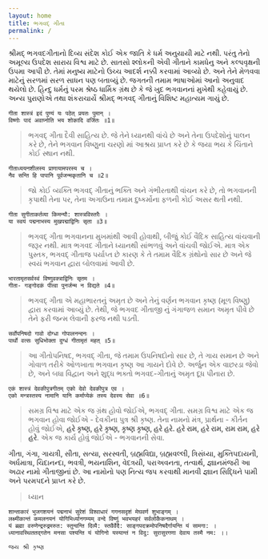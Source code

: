 ```yaml
---
layout: home
title: ભગવદ્ ગીતા
permalink: /
---
```


શ્રીમદ્ ભગવદગીતાનો દિવ્ય સંદેશ કોઈ એક જાતિ કે ધર્મ અનુયાયી માટે નથી. પરંતુ તેનો અમૂલ્ય ઉપદેશ સારાય વિશ્વ માટે છે. સાતસો શ્લોકની એવી ગીતાને કામધેનુ અને કલ્પવૃક્ષની ઉપમા આપી છે. તેમાં મનુષ્ય માટેનો ઉચ્ચ આદર્શ નક્કી કરવામાં આવ્યો છે. અને તેને મેળવવા માટેનું સરળમાં સરળ સાધન પણ બતાવ્યું છે. જગતની તમામ ભાષાઓમાં આનો અનુવાદ થયેલો છે. હિન્દુ ધર્મનું પરમ શ્રેષ્ઠ ધાર્મિક ગ્રંથ છે કે જે ખુદ ભગવાનનાં મુખેથી કહેવાયું છે. અન્ય પુરાણોએ તથા શંકરાચાર્યે શ્રીમદ્ ભગવદ્ ગીતાનું વિશિષ્ટ મહાત્યમ ગાયું છે.

```
गीता शास्त्रं इदं पुण्यं यः पठेत् प्रयतः पुमान् ।
विष्णोः पादं अवाप्नोति भय शोकादि वर्जितः ॥1॥
```
> ભગવદ્ ગીતા દૈવી સાહિત્ય છે. જે તેને ધ્યાનથી વાંચે છે અને તેના ઉપદેશોનું પાલન કરે છે, તેને ભગવાન વિષ્ણુના ચરણો માં આશ્રય પ્રાપ્ત કરે છે કે જયા ભય કે ચિંતાને કોઈ સ્થાન નથી.

```
गीताध्ययनशीलस्य प्राणायामपरस्य च ।
नैव सन्ति हि पापानि पूर्वजन्मकृतानि च ॥2॥
```
> જો કોઈ વ્યક્તિ ભગવદ્ ગીતાનું ભક્તિ અને ગંભીરતાથી વાંચન કરે છે, તો ભગવાનની કૃપાથી તેના પર, તેના અગાઉના તમામ દુષ્કર્મોના ફળની કોઈ અસર થતી નથી.

```
गीता सुगीताकर्तव्या किमन्यौ: शास्त्रविस्तरैः ।
या स्वयं पद्मनाभस्य मुखपद्माद्विनिः सृता ॥3॥
```
> ભગવદ્ ગીતા ભગવાનના મુખમાંથી આવી હોવાથી, બીજું કોઈ વૈદિક સાહિત્ય વાંચવાની જરૂર નથી. માત્ર ભગવદ ગીતાને ધ્યાનથી સાંભળવું અને વાંચવી જોઈએ. માત્ર એક પુસ્તક, ભગવદ્ ગીતાજ પર્યાપ્ત છે કારણ કે તે તમામ વૈદિક ગ્રંથોનો સાર છે અને જે સ્વયં  ભગવાન દ્વારા બોલવામાં આવી છે.

```
भारतामृतसर्वस्वं विष्णुवक्त्राद्विनिः सृतम ।
गीता- गङ्गोदकं पीत्वा पुनर्जन्म न विद्यते ॥4॥
```
> ભગવદ્ ગીતા એ મહાભારતનું અમૃત છે અને તેનું વર્ણન ભગવાન કૃષ્ણ (મૂળ વિષ્ણુ) દ્વારા કરવામાં આવ્યું છે. તેથી, જે ભગવદ ગીતાજી નું ગંગાજળ સમાન અમૃત પીવે છે તેને ફરી જન્મ લેવાની ફરજ નથી પડતી.

```
सर्वोपनिषदो गावो दोग्धा गोपालनन्दनः ।
पार्थो वत्सः सुधिभोक्ता दुग्धं गीतामृतं महत् ॥5॥
```
> આ ગીતોપનિષદ, ભગવદ્ ગીતા, જે તમામ ઉપનિષદોનો સાર છે, તે ગાય સમાન છે અને ગોવાળ તરીકે ઓળખાતા ભગવાન કૃષ્ણ આ ગાયને દોવે છે. અર્જુન એક વાછરડા જેવો છે, અને બધા વિદ્વાન અને શુદ્ધ ભક્તો ભગવદ-ગીતાનું અમૃત દૂધ પીનારા છે.

```
एकं शास्त्रं देवकीपुत्रगीतम् एको देवो देवकीपुत्र एव ।
एको मन्त्रस्तस्य नामानि यानि कर्माप्येकं तस्य देवस्य सेवा ॥6॥
```
> સમગ્ર વિશ્વ માટે એક જ ગ્રંથ હોવો જોઈએ, ભગવદ્ ગીતા. સમગ્ર વિશ્વ માટે એક જ ભગવાન હોવા જોઈએ - દેવકીના પુત્ર શ્રી કૃષ્ણ. તેના નામનો મંત્ર, પ્રાર્થના - કીર્તન હોવું જોઈએ, **હરે કૃષ્ણ, હરે કૃષ્ણ, કૃષ્ણ કૃષ્ણ, હરે હરે. હરે રામ, હરે રામ, રામ રામ, હરે હરે**. એક જ કાર્ય હોવું જોઈએ - ભગવાનની સેવા.

ગીતા, ગંગા, ગાયત્રી, સીતા, સત્યા, સરસ્વતી, બ્રહ્મવિદ્યા, બ્રહ્મવલ્લી, ત્રિસંધ્યા, મુક્તિપદાયની, અર્ધમાત્રા, ચિદાનન્દા, ભવત્રી, ભયનાશિન, વેદત્રયી, પરાઅવનતા, તત્વાર્થ, જ્ઞાાનમંજરી આ અઢાર નામો ગીતાજીનાં છે. આ નામોનો પણ નિત્ય જપ કરવાથી માનવી જ્ઞાાન સિદ્ધિને પામી અને પરમપદને પ્રાપ્ત કરે છે.

> ધ્યાન
```
शान्ताकारं भुजगशयनं पद्मनाभं सुरेशं विश्वाधारं गगनसदृशं मेघवर्ण शुभाङ्गम् ।
लक्ष्मीकान्तं कमलनयनं योगिभिर्ध्यानगम्यम् वन्दे विष्णुं भवभयहरं सर्वलोकैकनाथम् ।
यं ब्रह्मा वरुणेन्द्ररुद्रमरुत: स्तुन्वन्ति दिव्यै: स्तवैर्वेदै: साङ्गपदक्रमोपनिषदैर्गायन्ति यं सामगा: ।
ध्यानावस्थिततद्गतेन मनसा पश्यन्ति यं योगिनो यस्यान्तं न विदु: सुरासुरगणा देवाय तस्मै नम: ।।
```

`જય શ્રી કૃષ્ણ`